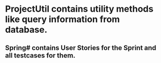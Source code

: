 # ProjectUtil contains utility methods like query information from database.
## Spring# contains User Stories for the Sprint and all testcases for them.
